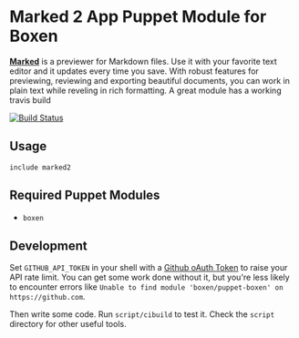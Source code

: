 # Marked 2 App Puppet Module for Boxen

**[Marked](http://marked2app.com/)** is a previewer for Markdown files. Use it with your favorite text editor and it updates every time you save. With robust features for previewing, reviewing and exporting beautiful documents, you can work in plain text while reveling in rich formatting.
A great module has a working travis build

[![Build Status](https://travis-ci.org/tarebyte/puppet-marked2.png?branch=master)](https://travis-ci.org/tarebyte/puppet-marked2)

## Usage

```puppet
include marked2
```

## Required Puppet Modules

* `boxen`

## Development

Set `GITHUB_API_TOKEN` in your shell with a [Github oAuth Token](https://help.github.com/articles/creating-an-oauth-token-for-command-line-use) to raise your API rate limit. You can get some work done without it, but you're less likely to encounter errors like `Unable to find module 'boxen/puppet-boxen' on https://github.com`.

Then write some code. Run `script/cibuild` to test it. Check the `script`
directory for other useful tools.
